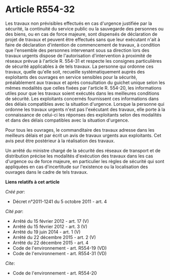 # Article R554-32

Les travaux non prévisibles effectués en cas d'urgence justifiée par la sécurité, la continuité du service public ou la
sauvegarde des personnes ou des biens, ou en cas de force majeure, sont dispensés de déclaration de projet de travaux et
peuvent être effectués sans que leur exécutant n'ait à faire de déclaration d'intention de commencement de travaux, à
condition que l'ensemble des personnes intervenant sous sa direction lors des travaux urgents dispose de l'autorisation
d'intervention à proximité de réseaux prévue à l'article R. 554-31 et respecte les consignes particulières de sécurité
applicables à de tels travaux. La personne qui ordonne ces travaux, quelle qu'elle soit, recueille systématiquement auprès
des exploitants des ouvrages en service sensibles pour la sécurité, préalablement aux travaux et après consultation du
guichet unique selon les mêmes modalités que celles fixées par l'article R. 554-20, les informations utiles pour que les
travaux soient exécutés dans les meilleures conditions de sécurité. Les exploitants concernés fournissent ces informations
dans des délais compatibles avec la situation d'urgence. Lorsque la personne qui ordonne les travaux urgents n'est pas
l'exécutant des travaux, elle porte à la connaissance de celui-ci les réponses des exploitants selon des modalités et dans
des délais compatibles avec la situation d'urgence. 

Pour tous les ouvrages, le commanditaire des travaux adresse dans les meilleurs délais et par écrit un avis de travaux
urgents aux exploitants. Cet avis peut être postérieur à la réalisation des travaux. 

Un arrêté du ministre chargé de la sécurité des réseaux de transport et de distribution précise les modalités d'exécution des
travaux dans les cas d'urgence ou de force majeure, en particulier les règles de sécurité qui sont appliquées en cas
d'incertitude sur l'existence ou la localisation des ouvrages dans le cadre de tels travaux.

**Liens relatifs à cet article**

_Créé par_:

  - Décret n°2011-1241 du 5 octobre 2011 - art. 4

_Cité par_:

  - Arrêté du 15 février 2012 - art. 17 (V)
  - Arrêté du 15 février 2012 - art. 3 (V)
  - Arrêté du 19 juin 2014 - art. 1 (V)
  - Arrêté du 22 décembre 2015 - art. 2 (V)
  - Arrêté du 22 décembre 2015 - art. 4
  - Code de l'environnement - art. R554-19 (VD)
  - Code de l'environnement - art. R554-31 (VD)

_Cite_:

  - Code de l'environnement - art. R554-20
